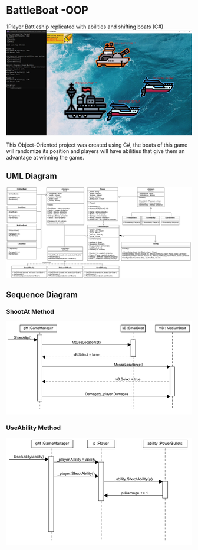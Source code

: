 # BattleBoat -OOP
1Player Battleship replicated with abilities and shifting boats (C#)
![GameDemo](https://github.com/andrewzw/BattleBoat-OOP/blob/main/Diagrams/Game.png)

This Object-Oriented project was created using C#, the boats of this game will randomize its position and players will have abilities that give them an advantage at winning the game. 

## UML Diagram
![UML](https://github.com/andrewzw/BattleBoat-OOP/blob/main/Diagrams/UML.png)

## Sequence Diagram
### ShootAt Method
![ShootAt](https://github.com/andrewzw/BattleBoat-OOP/blob/main/Diagrams/ShootAt_SequenceDiagram.png)

### UseAbility Method
![UseAbility](https://github.com/andrewzw/BattleBoat-OOP/blob/main/Diagrams/UseAbility_SequenceDiagram.png)

